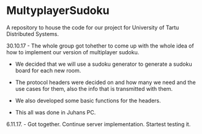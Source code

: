 # MultyplayerSudoku
A repository to house the code for our project for University of Tartu Distributed Systems.


30.10.17 - The whole group got tohether to come up with the whole idea of how to implement our version of multiplayer sudoku.
* We decided that we will use a sudoku generator to generate a sudoku board for each new room.
         
* The protocol headers were decided on and how many we need and the use cases for them, also the info that is transmitted with them.
         
* We also developed some basic functions for the headers.
         
* This all was done in Juhans PC.

6.11.17. - Got together. Continue server implementation. Startest testing it.
